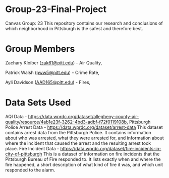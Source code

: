 # Group-23-Final-Project
Canvas Group: 23
This repository contains our research and conclusions of which neighborhood in Pittsburgh is the safest and therefore best.


# Group Members
Zachary Kloiber (zak61@pitt.edu) - Air Quality, 

Patrick Walsh (pww5@pitt.edu) - Crime Rate, 

Ayli Davidson (AAD165@pitt.edu) - Fires, 

# Data Sets Used
AQI Data - https://data.wprdc.org/dataset/allegheny-county-air-quality/resource/4ab1e23f-3262-4bd3-adbf-f72f0119108b, 
Pittsburgh Police Arrest Data - https://data.wprdc.org/dataset/arrest-data
  This dataset contains arrest data from the Pittsburgh Police.  It contains information about who was arrested, what they were arrested for, and information about where the incident that caused the arrest and the resulting arrest took place. 
Fire Incident Data - https://data.wprdc.org/dataset/fire-incidents-in-city-of-pittsburgh
  This is a dataset of information on fire incidents that the Pittsburgh Bureau of Fire responded to. It lists exactly when and where the fire happened, a short description of what kind of fire it was, and which unit responded to the alarm. 

